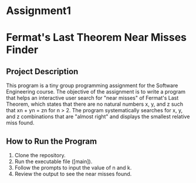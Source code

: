 # Assignment1

# Fermat's Last Theorem Near Misses Finder

## Project Description

This program is a tiny group programming assignment for the Software Engineering course. The objective of the assignment is to write a program that helps an interactive user search for "near misses" of Fermat's Last Theorem, which states that there are no natural numbers x, y, and z such that xn + yn = zn for n > 2. The program systematically searches for x, y, and z combinations that are "almost right" and displays the smallest relative miss found.


## How to Run the Program

1. Clone the repository.
3. Run the executable file ([main]).
4. Follow the prompts to input the value of n and k.
5. Review the output to see the near misses found.
